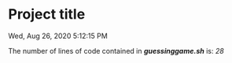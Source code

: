 # Project title
Wed, Aug 26, 2020  5:12:15 PM

The number of lines of code contained in ***guessinggame.sh*** is: *28* 
